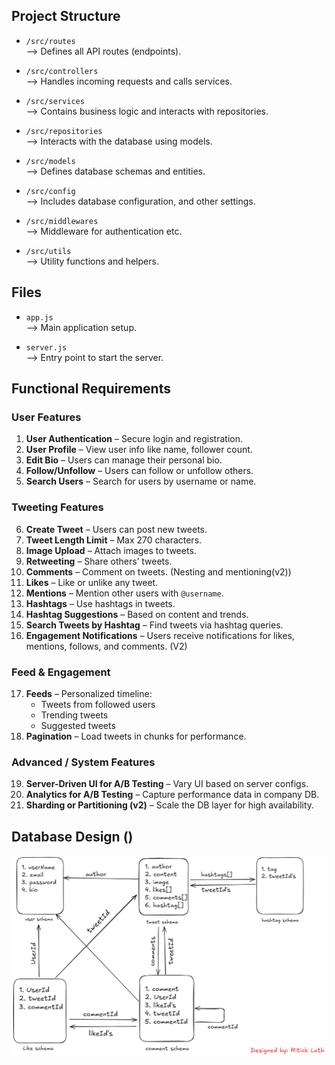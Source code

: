 ## Project Structure

- `/src/routes`  
  ⟶ Defines all API routes (endpoints).

- `/src/controllers`  
  ⟶ Handles incoming requests and calls services.

- `/src/services`  
  ⟶ Contains business logic and interacts with repositories.

- `/src/repositories`  
  ⟶ Interacts with the database using models.

- `/src/models`  
  ⟶ Defines database schemas and entities.

- `/src/config`  
  ⟶ Includes database configuration, and other settings.

- `/src/middlewares`  
  ⟶ Middleware for authentication etc.

- `/src/utils`  
  ⟶ Utility functions and helpers.

## Files

- `app.js`  
  ⟶ Main application setup.

- `server.js`  
  ⟶ Entry point to start the server.

## Functional Requirements

### User Features

1. **User Authentication** – Secure login and registration.
2. **User Profile** – View user info like name, follower count.
3. **Edit Bio** – Users can manage their personal bio.
4. **Follow/Unfollow** – Users can follow or unfollow others.
5. **Search Users** – Search for users by username or name.

### Tweeting Features

6. **Create Tweet** – Users can post new tweets.
7. **Tweet Length Limit** – Max 270 characters.
8. **Image Upload** – Attach images to tweets.
9. **Retweeting** – Share others’ tweets.
10. **Comments** – Comment on tweets. (Nesting and mentioning(v2))
11. **Likes** – Like or unlike any tweet.
12. **Mentions** – Mention other users with `@username`.
13. **Hashtags** – Use hashtags in tweets.
14. **Hashtag Suggestions** – Based on content and trends.
15. **Search Tweets by Hashtag** – Find tweets via hashtag queries.
16. **Engagement Notifications** – Users receive notifications for likes, mentions, follows, and comments. (V2)

### Feed & Engagement

17. **Feeds** – Personalized timeline:
    - Tweets from followed users
    - Trending tweets
    - Suggested tweets
18. **Pagination** – Load tweets in chunks for performance.

### Advanced / System Features

19. **Server-Driven UI for A/B Testing** – Vary UI based on server configs.
20. **Analytics for A/B Testing** – Capture performance data in company DB.
21. **Sharding or Partitioning (v2)** – Scale the DB layer for high availability.

## Database Design ()
![alt text](image.png)